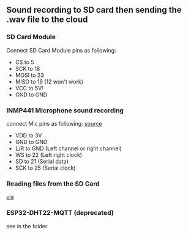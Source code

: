 ## Sound recording to SD card then sending the .wav file to the cloud

### SD Card Module

Connect SD Card Module pins as following:

- CS to 5
- SCK to 18
- MOSI to 23
- MISO to 19 (12 won't work)
- VCC to 5V!
- GND to GND

### INMP441 Microphone sound recording

connect Mic pins as following:
[source](https://bestofcpp.com/repo/atomic14-esp32-i2s-mic-test)

- VDD to 3V
- GND to GND
- L/R to GND (Left channel or right channel)
- WS to 22 (Left right clock)
- SD to 21 (Serial data)
- SCK to 25 (Serial clock)

### Reading files from the SD Card
[via](http://www.iotsharing.com/2019/07/how-to-turn-esp-with-sdcard-or-spiffs-a-web-file-server.html)

### ESP32-DHT22-MQTT (deprecated)

see in the folder
